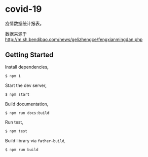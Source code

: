 # covid-19

疫情数据统计报表。

数据来源于 http://m.sh.bendibao.com/news/gelizhengce/fengxianmingdan.php

## Getting Started

Install dependencies,

```bash
$ npm i
```

Start the dev server,

```bash
$ npm start
```

Build documentation,

```bash
$ npm run docs:build
```

Run test,

```bash
$ npm test
```

Build library via `father-build`,

```bash
$ npm run build
```
